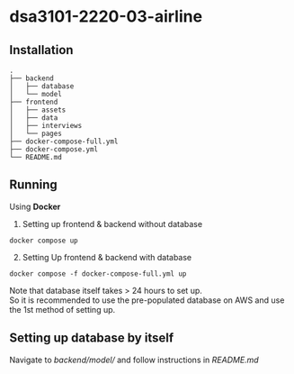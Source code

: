 # dsa3101-2220-03-airline

## Installation
```
.
├── backend
│   ├── database
│   └── model
├── frontend
│   ├── assets
│   ├── data
│   ├── interviews
│   └── pages
├── docker-compose-full.yml
├── docker-compose.yml
└── README.md
```

## Running
Using **Docker** <br>
1. Setting up frontend & backend without database
```
docker compose up
```

2. Setting Up frontend & backend with database
```
docker compose -f docker-compose-full.yml up
```
Note that database itself takes > 24 hours to set up. <br>
So it is recommended to use the pre-populated database on AWS and use the 1st method of setting up.

## Setting up database by itself
Navigate to *backend/model/* and follow instructions in *README.md*